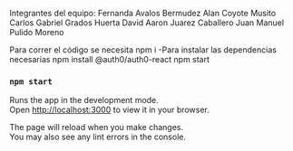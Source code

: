 Integrantes del equipo: 
Fernanda Avalos Bermudez 
Alan Coyote Musito 
Carlos Gabriel Grados Huerta 
David Aaron Juarez Caballero 
Juan Manuel Pulido Moreno

Para correr el código se necesita
npm i -Para instalar las dependencias necesarias
npm install @auth0/auth0-react
npm start

### `npm start`

Runs the app in the development mode.\
Open [http://localhost:3000](http://localhost:3000) to view it in your browser.

The page will reload when you make changes.\
You may also see any lint errors in the console.

